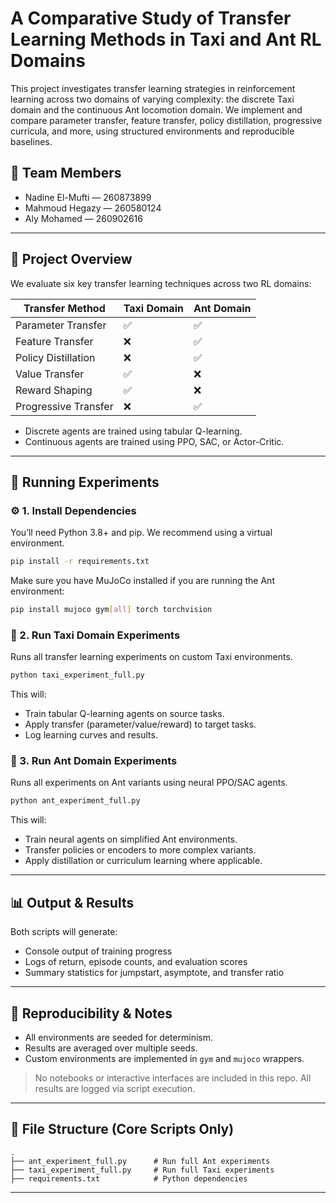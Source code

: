 # A Comparative Study of Transfer Learning Methods in Taxi and Ant RL Domains

This project investigates transfer learning strategies in reinforcement learning across two domains of varying complexity: the discrete Taxi domain and the continuous Ant locomotion domain. We implement and compare parameter transfer, feature transfer, policy distillation, progressive curricula, and more, using structured environments and reproducible baselines.

## 👥 Team Members

- Nadine El-Mufti — 260873899  
- Mahmoud Hegazy — 260580124  
- Aly Mohamed — 260902616

---

## 📁 Project Overview

We evaluate six key transfer learning techniques across two RL domains:

| Transfer Method       | Taxi Domain | Ant Domain |
|-----------------------|-------------|------------|
| Parameter Transfer    | ✅          | ✅         |
| Feature Transfer      | ❌          | ✅         |
| Policy Distillation   | ❌          | ✅         |
| Value Transfer        | ✅          | ❌         |
| Reward Shaping        | ✅          | ❌         |
| Progressive Transfer  | ❌          | ✅         |

- Discrete agents are trained using tabular Q-learning.
- Continuous agents are trained using PPO, SAC, or Actor-Critic.

---

## 🧪 Running Experiments

### ⚙️ 1. Install Dependencies

You’ll need Python 3.8+ and pip. We recommend using a virtual environment.

```bash
pip install -r requirements.txt
```

Make sure you have MuJoCo installed if you are running the Ant environment:

```bash
pip install mujoco gym[all] torch torchvision
```

### 🚖 2. Run Taxi Domain Experiments

Runs all transfer learning experiments on custom Taxi environments.

```bash
python taxi_experiment_full.py
```

This will:

- Train tabular Q-learning agents on source tasks.
- Apply transfer (parameter/value/reward) to target tasks.
- Log learning curves and results.

### 🐜 3. Run Ant Domain Experiments

Runs all experiments on Ant variants using neural PPO/SAC agents.

```bash
python ant_experiment_full.py
```

This will:

- Train neural agents on simplified Ant environments.
- Transfer policies or encoders to more complex variants.
- Apply distillation or curriculum learning where applicable.

---

## 📊 Output & Results

Both scripts will generate:

- Console output of training progress
- Logs of return, episode counts, and evaluation scores
- Summary statistics for jumpstart, asymptote, and transfer ratio

---

## 📝 Reproducibility & Notes

- All environments are seeded for determinism.
- Results are averaged over multiple seeds.
- Custom environments are implemented in `gym` and `mujoco` wrappers.

> No notebooks or interactive interfaces are included in this repo. All results are logged via script execution.

---

## 📂 File Structure (Core Scripts Only)

```
.
├── ant_experiment_full.py      # Run full Ant experiments
├── taxi_experiment_full.py     # Run full Taxi experiments
├── requirements.txt            # Python dependencies
```

---
